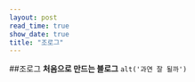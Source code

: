 ```yaml
---
layout: post
read_time: true
show_date: true
title: "조로그"
---
```


##조로그
**처음으로 만드는 블로그**
`alt('과연 잘 될까')`